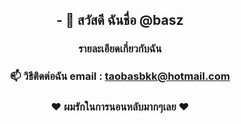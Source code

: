 <center>
<h2>- 👋 สวัสดี ฉันชื่อ @basz</h2>
<h3>รายละเอียดเกี่ยวกับฉัน</h3>
<h3>📫 วิธีติดต่อฉัน email : <a href="mailto:taobasbkk@hotmail.com">taobasbkk@hotmail.com</a></h3>
<h3>❤️ ผมรักในการนอนหลับมากๆเลย ❤️</h3>
</center>
